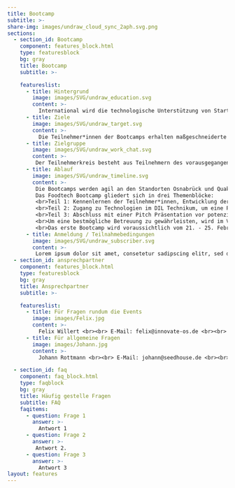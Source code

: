 ```yaml
---
title: Bootcamp
subtitle: >-
share-img: images/undraw_cloud_sync_2aph.svg.png
sections:
  - section_id: Bootcamp
    component: features_block.html
    type: featuresblock
    bg: gray
    title: Bootcamp
    subtitle: >-

    featureslist:
      - title: Hintergrund
        image: images/SVG/undraw_education.svg
        content: >-
          International wird die technologische Unterstützung von Startups als eines der wichtigsten Werkzeuge zur Förderung von Tech-Startups gesehen. Bootcamps mit technologischem Schwerpunkt können hierbei eine bedeutende Brücke zwischen betriebswirtschaftlichen Beratungsangeboten und Maßnahmen zur Technologieförderung bilden.
      - title: Ziele
        image: images/SVG/undraw_target.svg
        content: >-
          Die Teilnehmer*innen der Bootcamps erhalten maßgeschneiderte und individualisierte Angebote, die es ermöglichen, bestehende technologische Ansätze weiterzuentwickeln und zu validieren. Gleichzeitig werden die Grundlagen zur Entwicklung eines Geschäftsmodells und zur Kommerzialisierung der Idee vermittelt. Alle Teilnehmer*innen werden im Nachgang des Bootcamps durch das Seedhouse und durch das DIL betreut. Angestrebt wird hierbei die konstante Vernetzung der Teilnehmer*innen mit dem Ziel der Gründung oder Ansiedlung in Niedersachsen.
      - title: Zielgruppe
        image: images/SVG/undraw_work_chat.svg
        content: >-
         Der Teilnehmerkreis besteht aus Teilnehmern des vorausgegangenen Hackathons sowie Startups in der Seed-Phase, die Ideen/Prototypen für technologische / prozessuale Innovationen im Lebensmittelsektor mitbringen. Teams, die noch nicht richtig gestartet sind und Teams, die bereits erfolgreich am Markt etabliert sind, sollen nur in Ausnahmefällen berücksichtigt werden. Die Teams sollen aus Niedersachsen kommen oder möchten sich langfristig in Niedersachsen ansiedeln. ​
      - title: Ablauf
        image: images/SVG/undraw_timeline.svg
        content: >-
         Die Bootcamps werden agil an den Standorten Osnabrück und Quakenbrück durchgeführt.
         Das Foodtech Bootcamp gliedert sich in drei Themenblöcke:
         <br>Teil 1: Kennenlernen der Teilnehmer*innen, Entwicklung der Geschäftsidee unter anderem mit 1:1 Beratungen durch Experten/Expertinnen und Trainings zu Rhetorik und Story Telling 
         <br>Teil 2: Zugang zu Technologien im DIL Technikum, um eine Produktidee oder einen Prozess rund um das Lebensmittel zu testen, zu entwickeln oder zu optimieren
         <br>Teil 3: Abschluss mit einer Pitch Präsentation vor potenziellen Kunden*innen, Lieferanten*innen und Geschäftspartnern*innen zur Geschäftsanbahnung
         <br>Um eine bestmögliche Betreuung zu gewährleisten, wird im Vorfeld des Bootcamps eine Befragung durchgeführt, auf dessen Grundlage ein individualisiertes Programm für das jeweilige Startup ausgerichtet wird. So werden die teilnehmenden Startups entweder verstärkt auf Produkt- oder auf Marktseite unterstützt
         <br>Das erste Bootcamp wird voraussichtlich vom 21. - 25. Februar 2022 beim Seedhouse in Osnabrück und DIL in Quakenbrück stattfinden. Die Teilnahme ist kostenlos. Wir kümmern uns außerdem um Unterkunft, Verpflegung und den Transfer zwischen Osnabrück und Quakenbrück und ihr könnt euch vollkommen auf eure innovativen Entwicklungen konzentrieren.
      - title: Anmeldung / Teilnahmebedingungen
        image: images/SVG/undraw_subscriber.svg
        content: >-
         Lorem ipsum dolor sit amet, consetetur sadipscing elitr, sed diam nonumy eirmod tempor invidunt ut labore et dolore magna aliquyam erat, sed diam voluptua. At vero eos et accusam et justo duo dolores et ea rebum. Stet clita kasd gubergren, no sea takimata sanctus est Lorem ipsum dolor sit amet. Lorem ipsum dolor sit amet, consetetur sadipscing elitr, sed diam nonumy eirmod tempor invidunt ut labore et dolore magna aliquyam erat, sed diam voluptua.
  - section_id: ansprechpartner
    component: features_block.html
    type: featuresblock
    bg: gray
    title: Ansprechpartner
    subtitle: >-

    featureslist:
      - title: Für Fragen rundum die Events
        image: images/Felix.jpg
        content: >-
          Felix Willert <br><br> E-Mail: felix@innovate-os.de <br><br> Tel.: 0541 50798526
      - title: Für allgemeine Fragen
        image: images/Johann.jpg
        content: >-
          Johann Rottmann <br><br> E-Mail: johann@seedhouse.de <br><br> Tel.: Tel.: 0160 95453630

  - section_id: faq
    component: faq_block.html
    type: faqblock
    bg: gray
    title: Häufig gestelle Fragen
    subtitle: FAQ
    faqitems:
      - question: Frage 1
        answer: >-
          Antwort 1
      - question: Frage 2
        answer: >-
         Antwort 2.
      - question: Frage 3
        answer: >-
          Antwort 3
layout: features
---
```

